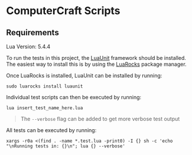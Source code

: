 # ComputerCraft Scripts

## Requirements

Lua Version: 5.4.4

To run the tests in this project, the [LuaUnit](https://luaunit.readthedocs.io/en/latest/#installation) framework should be installed. The easiest way to install this is by using the [LuaRocks](https://github.com/luarocks/luarocks/wiki/Download) package manager.

Once LuaRocks is installed, LuaUnit can be installed by running:
```shell
sudo luarocks install luaunit
```

Individual test scripts can then be executed by running:
```shell
lua insert_test_name_here.lua
```
> The `--verbose` flag can be added to get more verbose test output

All tests can be executed by running:
```shell
xargs -r0a <(find . -name *.test.lua -print0) -I {} sh -c 'echo "\nRunning tests in: {}\n"; lua {} --verbose'
```
